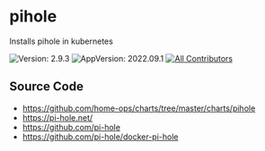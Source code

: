 # pihole

Installs pihole in kubernetes

![Version: 2.9.3](https://img.shields.io/badge/Version-2.9.3-informational?style=flat-square) ![AppVersion: 2022.09.1](https://img.shields.io/badge/AppVersion-2022.09.1-informational?style=flat-square) <!-- ALL-CONTRIBUTORS-BADGE:START - Do not remove or modify this section -->
[![All Contributors](https://img.shields.io/badge/all_contributors-27-blue.svg?style=flat-square)](#contributors-)
<!-- ALL-CONTRIBUTORS-BADGE:END -->

## Source Code

* <https://github.com/home-ops/charts/tree/master/charts/pihole>
* <https://pi-hole.net/>
* <https://github.com/pi-hole>
* <https://github.com/pi-hole/docker-pi-hole>
